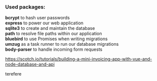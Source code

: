 ### Used packages:  
**bcrypt** to hash user passwords  
**express** to power our web application  
**sqlite3** to create and maintain the database  
**path** to resolve file paths within our application  
**bluebird** to use Promises when writing migrations  
**umzug** as a task runner to run our database migrations  
**body-parser** to handle incoming form requests  
  
  
  https://scotch.io/tutorials/building-a-mini-invoicing-app-with-vue-and-node-database-and-api

terefere